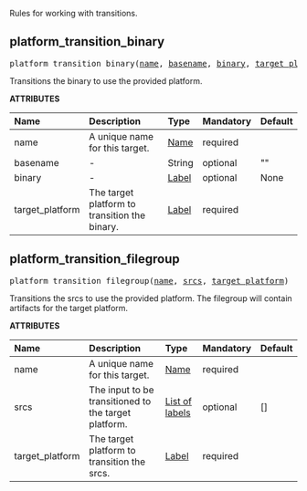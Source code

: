 <!-- Generated with Stardoc: http://skydoc.bazel.build -->

Rules for working with transitions.

<a id="platform_transition_binary"></a>

## platform_transition_binary

<pre>
platform_transition_binary(<a href="#platform_transition_binary-name">name</a>, <a href="#platform_transition_binary-basename">basename</a>, <a href="#platform_transition_binary-binary">binary</a>, <a href="#platform_transition_binary-target_platform">target_platform</a>)
</pre>

Transitions the binary to use the provided platform.

**ATTRIBUTES**


| Name  | Description | Type | Mandatory | Default |
| :------------- | :------------- | :------------- | :------------- | :------------- |
| <a id="platform_transition_binary-name"></a>name |  A unique name for this target.   | <a href="https://bazel.build/docs/build-ref.html#name">Name</a> | required |  |
| <a id="platform_transition_binary-basename"></a>basename |  -   | String | optional | "" |
| <a id="platform_transition_binary-binary"></a>binary |  -   | <a href="https://bazel.build/docs/build-ref.html#labels">Label</a> | optional | None |
| <a id="platform_transition_binary-target_platform"></a>target_platform |  The target platform to transition the binary.   | <a href="https://bazel.build/docs/build-ref.html#labels">Label</a> | required |  |


<a id="platform_transition_filegroup"></a>

## platform_transition_filegroup

<pre>
platform_transition_filegroup(<a href="#platform_transition_filegroup-name">name</a>, <a href="#platform_transition_filegroup-srcs">srcs</a>, <a href="#platform_transition_filegroup-target_platform">target_platform</a>)
</pre>

Transitions the srcs to use the provided platform. The filegroup will contain artifacts for the target platform.

**ATTRIBUTES**


| Name  | Description | Type | Mandatory | Default |
| :------------- | :------------- | :------------- | :------------- | :------------- |
| <a id="platform_transition_filegroup-name"></a>name |  A unique name for this target.   | <a href="https://bazel.build/docs/build-ref.html#name">Name</a> | required |  |
| <a id="platform_transition_filegroup-srcs"></a>srcs |  The input to be transitioned to the target platform.   | <a href="https://bazel.build/docs/build-ref.html#labels">List of labels</a> | optional | [] |
| <a id="platform_transition_filegroup-target_platform"></a>target_platform |  The target platform to transition the srcs.   | <a href="https://bazel.build/docs/build-ref.html#labels">Label</a> | required |  |


